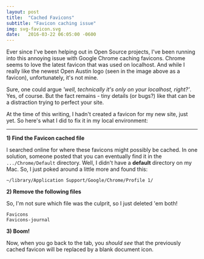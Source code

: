 ```yaml
---
layout: post
title:  "Cached Favicons"
subtitle: "Favicon caching issue"
img: svg-favicon.svg
date:   2016-03-22 06:05:00 -0600
---
```

Ever since I've been helping out in Open Source projects, I've been running into this annoying issue with Google Chrome caching favicons. Chrome seems to love the latest favicon that was used on localhost. And while I really like the newest Open Austin logo (seen in the image above as a favicon), unfortunately, it's not mine.

Sure, one could argue *'well, technically it's only on your localhost, right?'*. Yes, of course. But the fact remains - tiny details (or bugs?) like that can be a distraction trying to perfect your site.

At the time of this writing, I hadn't created a favicon for my new site, just yet. So here's what I did to fix it in my local environment:

<hr class="divider-magenta-full">

**1) Find the Favicon cached file**  

I searched online for where these favicons might possibly be cached. In one solution, someone posted that you can eventually find it in the `.../Chrome/Default` directory. Well, I didn't have a **default** directory on my Mac. So, I just poked around a little more and found this:

`~/library/Application Support/Google/Chrome/Profile 1/`

**2) Remove the following files**  

So, I'm not sure which file was the culprit, so I just deleted 'em both!

```
Favicons
Favicons-journal
```

**3) Boom!**  

Now, when you go back to the tab, you *should see* that the previously cached favicon will be replaced by a blank document icon.


